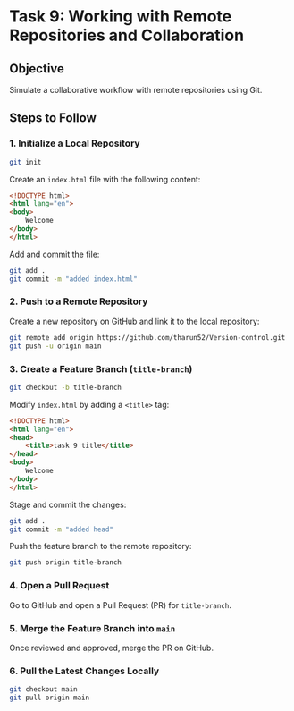 # **Task 9: Working with Remote Repositories and Collaboration**

## **Objective**

Simulate a collaborative workflow with remote repositories using Git.

## **Steps to Follow**

### **1. Initialize a Local Repository**

```sh
git init

```

Create an `index.html` file with the following content:

```html
<!DOCTYPE html>
<html lang="en">
<body>
    Welcome
</body>
</html>

```

Add and commit the file:

```sh
git add .
git commit -m "added index.html"

```

### **2. Push to a Remote Repository**

Create a new repository on GitHub and link it to the local repository:

```sh
git remote add origin https://github.com/tharun52/Version-control.git
git push -u origin main

```

### **3. Create a Feature Branch (`title-branch`)**

```sh
git checkout -b title-branch

```

Modify `index.html` by adding a `<title>` tag:

```html
<!DOCTYPE html>
<html lang="en">
<head>
    <title>task 9 title</title>
</head>
<body>
    Welcome
</body>
</html>

```

Stage and commit the changes:

```sh
git add .
git commit -m "added head"

```

Push the feature branch to the remote repository:

```sh
git push origin title-branch

```

### **4. Open a Pull Request**

Go to GitHub and open a Pull Request (PR) for `title-branch`.

### **5. Merge the Feature Branch into `main`**

Once reviewed and approved, merge the PR on GitHub.

### **6. Pull the Latest Changes Locally**

```sh
git checkout main
git pull origin main

```
